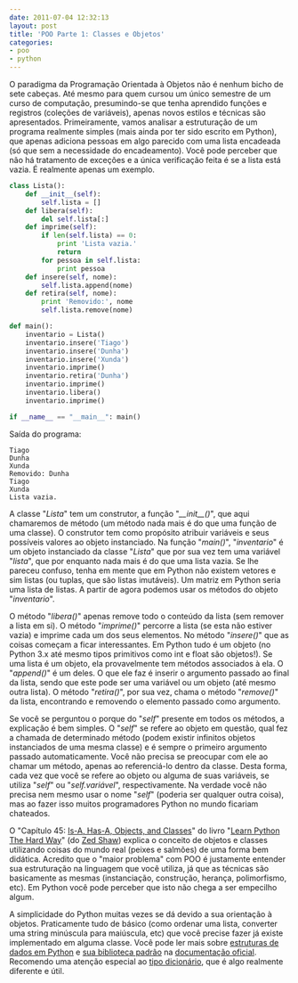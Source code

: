 ```yaml
---
date: 2011-07-04 12:32:13
layout: post
title: 'POO Parte 1: Classes e Objetos'
categories:
- poo
- python
---
```


O paradigma da Programação Orientada à Objetos não é nenhum bicho de sete cabeças. Até mesmo para quem cursou um único semestre de um curso de computação, presumindo-se que tenha aprendido funções e registros (coleções de variáveis), apenas novos estilos e técnicas são apresentados. Primeiramente, vamos analisar a estruturação de um programa realmente simples (mais ainda por ter sido escrito em Python), que apenas adiciona pessoas em algo parecido com uma lista encadeada (só que sem a necessidade do encadeamento). Você pode perceber que não há tratamento de exceções e a única verificação feita é se a lista está vazia. É realmente apenas um exemplo.

``` python
class Lista():
    def __init__(self):
        self.lista = []
    def libera(self):
        del self.lista[:]
    def imprime(self):
        if len(self.lista) == 0:
            print 'Lista vazia.'
            return
        for pessoa in self.lista:
            print pessoa
    def insere(self, nome):
        self.lista.append(nome)
    def retira(self, nome):
        print 'Removido:', nome
        self.lista.remove(nome)

def main():
    inventario = Lista()
    inventario.insere('Tiago')
    inventario.insere('Dunha')
    inventario.insere('Xunda')
    inventario.imprime()
    inventario.retira('Dunha')
    inventario.imprime()
    inventario.libera()
    inventario.imprime()

if __name__ == "__main__": main()
```

Saída do programa:

    Tiago
    Dunha
    Xunda
    Removido: Dunha
    Tiago
    Xunda
    Lista vazia.

A classe "_Lista_" tem um construtor, a função "_\_\_init\_\_()_", que aqui chamaremos de método (um método nada mais é do que uma função de uma classe). O construtor tem como propósito atribuir variáveis e seus possíveis valores ao objeto instanciado. Na função "_main()_", "_inventario_" é um objeto instanciado da classe "_Lista_" que por sua vez tem uma variável "_lista_", que por enquanto nada mais é do que uma lista vazia. Se lhe pareceu confuso, tenha em mente que em Python não existem vetores e sim listas (ou tuplas, que são listas imutáveis). Um matriz em Python seria uma lista de listas. A partir de agora podemos usar os métodos do objeto "_inventario_".

O método "_libera()_" apenas remove todo o conteúdo da lista (sem remover a lista em si). O método "_imprime()_" percorre a lista (se esta não estiver vazia) e imprime cada um dos seus elementos. No método "_insere()_" que as coisas começam a ficar interessantes. Em Python tudo é um objeto (no Python 3.x até mesmo tipos primitivos como int e float são objetos!). Se uma lista é um objeto, ela provavelmente tem métodos associados à ela. O "_append()_" é um deles. O que ele faz é inserir o argumento passado ao final da lista, sendo que este pode ser uma variável ou um objeto (até mesmo outra lista). O método "_retira()_", por sua vez, chama o método "_remove()_" da lista, encontrando e removendo o elemento passado como argumento.

Se você se perguntou o porque do "_self_" presente em todos os métodos, a explicação é bem simples. O "_self_" se refere ao objeto em questão, qual fez a chamada de determinado método (podem existir infinitos objetos instanciados de uma mesma classe) e é sempre o primeiro argumento passado automaticamente. Você não precisa se preocupar com ele ao chamar um método, apenas ao referenciá-lo dentro da classe. Desta forma, cada vez que você se refere ao objeto ou alguma de suas variáveis, se utiliza "_self_" ou "_self.variável_", respectivamente. Na verdade você não precisa nem mesmo usar o nome "_self_" (poderia ser qualquer outra coisa), mas ao fazer isso muitos programadores Python no mundo ficariam chateados.

O "Capítulo 45: [Is-A, Has-A, Objects, and Classes](http://learnpythonthehardway.org/book/ex45.html)" do livro "[Learn Python The Hard Way](http://learnpythonthehardway.org/)" (do [Zed Shaw](http://zedshaw.com/)) explica o conceito de objetos e classes utilizando coisas do mundo real (peixes e salmões) de uma forma bem didática. Acredito que o "maior problema" com POO é justamente entender sua estruturação na linguagem que você utiliza, já que as técnicas são basicamente as mesmas (instanciação, construção, herança, polimorfismo, etc). Em Python você pode perceber que isto não chega a ser empecilho algum.

A simplicidade do Python muitas vezes se dá devido a sua orientação à objetos. Praticamente tudo de básico (como ordenar uma lista, converter uma string minúscula para maiúscula, etc) que você precise fazer já existe implementado em alguma classe. Você pode ler mais sobre [estruturas de dados em Python](http://docs.python.org/tutorial/datastructures.html) e [sua biblioteca padrão](http://docs.python.org/library/) na [documentação oficial](http://docs.python.org/). Recomendo uma atenção especial ao [tipo dicionário](http://diveintopython.org/getting_to_know_python/dictionaries.html), que é algo realmente diferente e útil.
